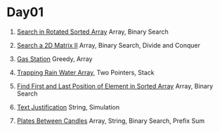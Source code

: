 # Day01

1. [Search in Rotated Sorted Array](https://leetcode.com/problems/search-in-rotated-sorted-array/)	Array, Binary Search
2. [Search a 2D Matrix II](https://leetcode.com/problems/search-a-2d-matrix-ii/)	Array, Binary Search, Divide and Conquer
3. [Gas Station](https://leetcode.com/problems/gas-station/)	Greedy, Array
4. [Trapping Rain Water	Array](https://leetcode.com/problems/trapping-rain-water/), Two Pointers, Stack
5. [Find First and Last Position of Element in Sorted Array](https://leetcode.com/problems/find-first-and-last-position-of-element-in-sorted-array/)	Array, Binary Search


1. [Text Justification](https://leetcode.com/problems/text-justification/)	String, Simulation
2. [Plates Between Candles](https://leetcode.com/problems/plates-between-candles/) Array, String, Binary Search, Prefix Sum

